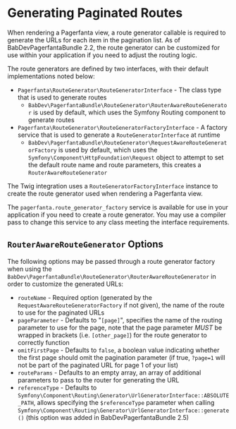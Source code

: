 # Generating Paginated Routes

When rendering a Pagerfanta view, a route generator callable is required to generate the URLs for each item in the pagination list. As of BabDevPagerfantaBundle 2.2, the route generator can be customized for use within your application if you need to adjust the routing logic.

The route generators are defined by two interfaces, with their default implementations noted below:

- `Pagerfanta\RouteGenerator\RouteGeneratorInterface` - The class type that is used to generate routes
    - `BabDev\PagerfantaBundle\RouteGenerator\RouterAwareRouteGenerator` is used by default, which uses the Symfony Routing component to generate routes
- `Pagerfanta\RouteGenerator\RouteGeneratorFactoryInterface` - A factory service that is used to generate a `RouteGeneratorInterface` at runtime
    - `BabDev\PagerfantaBundle\RouteGenerator\RequestAwareRouteGeneratorFactory` is used by default, which uses the `Symfony\Component\HttpFoundation\Request` object to attempt to set the default route name and route parameters, this creates a `RouterAwareRouteGenerator`

The Twig integration uses a `RouteGeneratorFactoryInterface` instance to create the route generator used when rendering a Pagerfanta view.

The `pagerfanta.route_generator_factory` service is available for use in your application if you need to create a route generator. You may use a compiler pass to change this service to any class meeting the interface requirements.

## `RouterAwareRouteGenerator` Options

The following options may be passed through a route generator factory when using the `BabDev\PagerfantaBundle\RouteGenerator\RouterAwareRouteGenerator` in order to customize the generated URLs:

- `routeName` - Required option (generated by the `RequestAwareRouteGeneratorFactory` if not given), the name of the route to use for the paginated URLs
- `pageParameter` - Defaults to "`[page]`", specifies the name of the routing parameter to use for the page, note that the page parameter *MUST* be wrapped in brackets (i.e. `[other_page]`) for the route generator to correctly function
- `omitFirstPage` - Defaults to `false`, a boolean value indicating whether the first page should omit the pagination parameter (if true, `?page=1` will not be part of the paginated URL for page 1 of your list)
- `routeParams` - Defaults to an empty array, an array of additional parameters to pass to the router for generating the URL
- `referenceType` - Defaults to `Symfony\Component\Routing\Generator\UrlGeneratorInterface::ABSOLUTE_PATH`, allows specifying the `$referenceType` parameter when calling `Symfony\Component\Routing\Generator\UrlGeneratorInterface::generate()` (this option was added in BabDevPagerfantaBundle 2.5)
